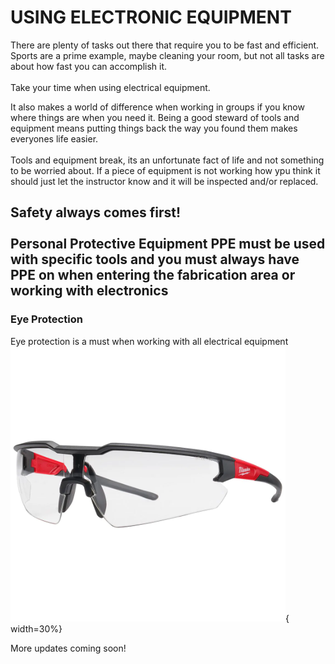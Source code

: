 # USING ELECTRONIC EQUIPMENT

There are plenty of tasks out there that require you to be fast and efficient. 
<br /> Sports are a prime example, maybe cleaning your room, but not all tasks are about how fast you can accomplish it. <br /> <br />Take your time when using electrical equipment. 

It also makes a world of difference when working in groups if you know where things are when you need it. Being a good steward of tools and equipment means putting things back the way you found them makes everyones life easier. <br /><br /> Tools and equipment break, its an unfortunate fact of life and not something to be worried about. If a piece of equipment is not working how ypu think it should  just let the instructor know and it will be inspected and/or replaced.

## Safety always comes first!<br /> <br /> Personal Protective Equipment PPE must be used with specific tools and you must always have PPE on when entering the fabrication area or working with electronics 

### Eye Protection
Eye protection is a must when working with all electrical equipment <br />
![eye_protection.png](images/eye_protection.png){ width=30%}

More updates coming soon!<br/>




